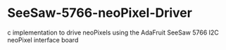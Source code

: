 # SeeSaw-5766-neoPixel-Driver
c implementation to drive neoPixels using the AdaFruit SeeSaw 5766 I2C neoPixel interface board

